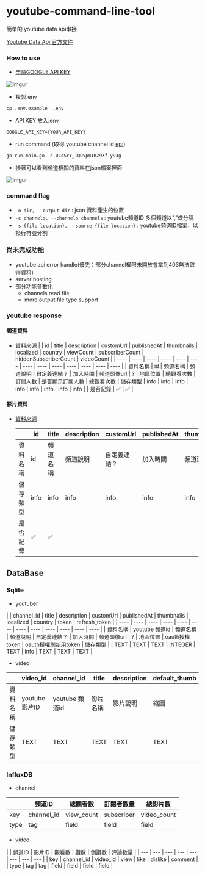 # youtube-command-line-tool

簡單的 youtube data api串接

[Youtube Data Api 官方文件](https://developers.google.com/youtube/v3/docs)


### How to use

- [申請GOOGLE API KEY](https://console.cloud.google.com/apis/api/youtube.googleapis.com/overview)

![Imgur](https://i.imgur.com/gd8N9JZ.png)

- 複製.env
```shell
cp .env.example  .env   
```

- API KEY 放入.env
```shell
GOOGLE_API_KEY={YOUR_API_KEY}
```

- run command (取得 youtube channel id [ep:](https://www.youtube.com/channel/UCoSrY_IQQVpmIRZ9Xf-y93g))

```shell
go run main.go -c UCoSrY_IQQVpmIRZ9Xf-y93g
```


- 接著可以看到頻道相關的資料在json檔案裡面

![Imgur](https://i.imgur.com/mehk3ub.png)

### command flag

- `-o dir, --output dir` : json 資料產生的位置
- `-c channels, --channels channels` : youtube頻道ID 多個頻道以","做分隔
- `-s {file location}, --source {file location}` : youtube頻道ID檔案，以換行符號分割


### 尚未完成功能

- youtube api error handle(優先：部分channel權限未開放會拿到403無法取得資料)
- server hosting
- 部分功能參數化
    - channels read file
    - more output file type support


### youtube response

#### 頻道資料
- [資料來源](https://developers.google.com/youtube/v3/docs/channels#resource)
    |          |  id   | title  | description | customUrl | publishedAt | thumbnails | localized | country | viewCount | subscriberCount | hiddenSubscriberCount | videoCount |
    |  ----    | ----  | ----  | ----  | ----  | ----  | ----  | ----  | ----  |  ----  |  ----  |  ----  |  ----  |
    | 資料名稱  | id | 頻道名稱 | 頻道說明 | 自定義連結？ | 加入時間 | 頻道頭像url | ? | 地區位置 | 總觀看次數 | 訂閱人數 | 是否顯示訂閱人數 | 總觀看次數
    | 儲存類型  | info | info | info | info | info | info | info | info |
    | 是否記錄  | ✅ | ✅ | 

#### 影片資料
- [資料來源](https://developers.google.com/youtube/v3/docs/videos)

    |          |  id   | title  | description | customUrl | publishedAt | thumbnails | localized | country |
    |  ----    | ----  | ----  | ----  | ----  | ----  | ----  | ----  | ----  |
    | 資料名稱  | id | 頻道名稱 | 頻道說明 | 自定義連結？ | 加入時間 | 頻道頭像url | ? | 地區位置
    | 儲存類型  | info | info | info | info | info | info | info | info |
    | 是否記錄  | ✅ | ✅ | 


## DataBase

### Sqlite 
- youtuber

|           | channel_id | title  | description | customUrl | publishedAt | thumbnails | localized | country | token | refresh_token |
|  ----    | ----  | ----  | ----  | ----  | ----  | ----  | ----  | ----  | ---- | ---- | ---- |
| 資料名稱  | youtube 頻道id | 頻道名稱 | 頻道說明 | 自定義連結？ | 加入時間 | 頻道頭像url | ? | 地區位置 | oauth授權token | oauth授權刷新用token
| 儲存類型  |  | TEXT | TEXT | TEXT | INTEGER | TEXT | info | TEXT | TEXT | TEXT |

- video

|          | video_id | channel_id | title  | description | default_thumb | medium_thumb | high_thumb | standard_thumb | maxres_thumb | tags | language | duration | dimension | definition | caption | publishedAt | view_count | like | dislike | comment |
|  ----    | ----  | ----  | ----  | ----  | ----  | ----  | ----  | ----  | ---- | ---- | ---- |  ---- |  ---- |  ---- | ---- | ---- | ---- | ---- | ---- | ---- |
| 資料名稱 | youtube 影片ID  | youtube 頻道id | 影片名稱 | 影片說明 | 縮圖 | 縮圖 | 縮圖 | 縮圖 | 縮圖 | 標籤 | 語系 | 影片長度 | 影片是否是2d or 3d | 影片解析度 | 是否支援字幕 | 發佈時間 | 觀看數 |  讚數 |  倒讚數 |  評論數 |
| 儲存類型  | TEXT | TEXT | TEXT | TEXT | TEXT | TEXT | info | TEXT | TEXT | TEXT | TEXT | TEXT | TEXT | TEXT | INTEGER | INTEGER | INTEGER | INTEGER | INTEGER | INTEGER |









### InfluxDB
- channel

|      | 頻道ID | 總觀看數 | 訂閱者數量 | 總影片數 |
| ---  | ---  | --- | --- | --- |
| key |  channel_id | view_count | subscriber | video_count | 
| type |  tag | field | field | field | 

- video

|      | 頻道ID | 影片ID | 觀看數 | 讚數 | 倒讚數 | 評論數量 |
| ---  | ---  | --- | --- | --- | --- | --- | --- |
| key |  channel_id | video_id | view | like | dislike | comment |
| type |  tag | tag | field | field | field | field |

